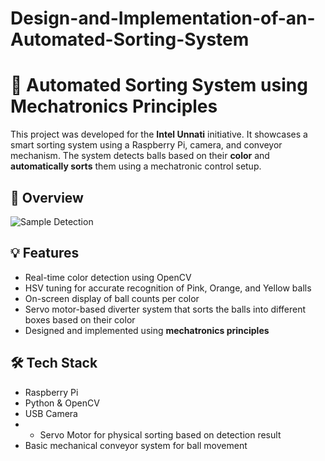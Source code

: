 # Design-and-Implementation-of-an-Automated-Sorting-System
# 🎯 Automated Sorting System using Mechatronics Principles

This project was developed for the **Intel Unnati** initiative. It showcases a smart sorting system using a Raspberry Pi, camera, and conveyor mechanism. The system detects balls based on their **color** and **automatically sorts** them using a mechatronic control setup.

## 📸 Overview

![Sample Detection](https://github.com/user-attachments/assets/f4389eed-1323-4f8b-8c43-fb54cf409cde)

## 💡 Features

- Real-time color detection using OpenCV
- HSV tuning for accurate recognition of Pink, Orange, and Yellow balls
- On-screen display of ball counts per color
- Servo motor-based diverter system that sorts the balls into different boxes based on their color
- Designed and implemented using **mechatronics principles**

## 🛠️ Tech Stack

- Raspberry Pi
- Python & OpenCV
- USB Camera
- - Servo Motor for physical sorting based on detection result
- Basic mechanical conveyor system for ball movement
